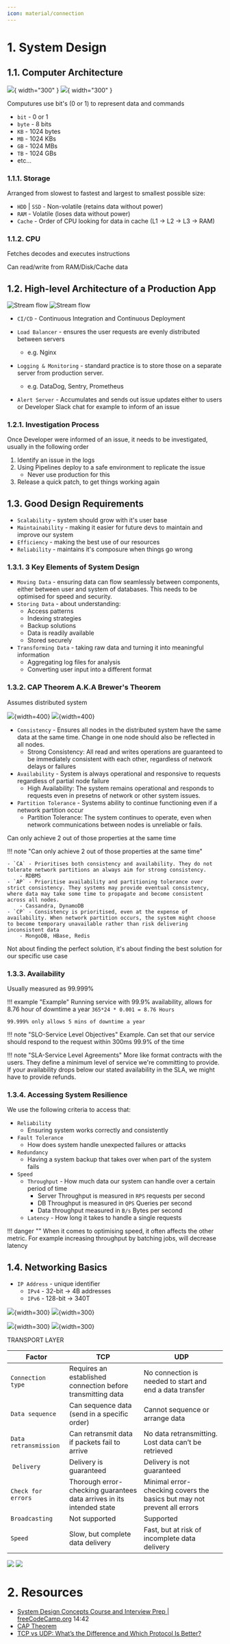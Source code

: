 ```yaml
---
icon: material/connection
---
```


# 1. System Design

## 1.1. Computer Architecture

![](img/computer-light.excalidraw.svg#only-light){ width="300" }
![](img/computer-dark.excalidraw.svg#only-dark){ width="300" }

Computures use bit's (0 or 1) to represent data and commands

- `bit` - 0 or 1
- `byte` - 8 bits
- `KB` - 1024 bytes
- `MB` - 1024 KBs
- `GB` - 1024 MBs
- `TB` - 1024 GBs
- etc...

### 1.1.1. Storage

Arranged from slowest to fastest and largest to smallest possible size:

- `HDD` | `SSD` - Non-volatile (retains data without power)
- `RAM` - Volatile (loses data without power)
- `Cache` - Order of CPU looking for data in cache (L1 -> L2 -> L3 -> RAM)

### 1.1.2. CPU

Fetches decodes and executes instructions

Can read/write from RAM/Disk/Cache data

## 1.2. High-level Architecture of a Production App

![Stream flow](img/app-architecture-light.excalidraw.svg#only-light)
![Stream flow](img/app-architecture-dark.excalidraw.svg#only-dark)

-   `CI/CD` - Continuous Integration and Continuous Deployment

- `Load Balancer` - ensures the user requests are evenly distributed between servers
    - e.g. Nginx
- `Logging & Monitoring` - standard practice is to store those on a separate server from production server.
    - e.g. DataDog, Sentry, Prometheus
- `Alert Server` - Accumulates and sends out issue updates either to users or Developer Slack chat for example to inform of an issue

### 1.2.1. Investigation Process

Once Developer were informed of an issue, it needs to be investigated, usually in the following order

1. Identify an issue in the logs
2. Using Pipelines deploy to a safe environment to replicate the issue
    - Never use production for this
3. Release a quick patch, to get things working again

## 1.3. Good Design Requirements

- `Scalability` - system should grow with it's user base
- `Maintainability` - making it easier for future devs to maintain and improve our system
- `Efficiency` - making the best use of our resources
- `Reliability` - maintains it's composure when things go wrong

### 1.3.1. 3 Key Elements of System Design

- `Moving Data` - ensuring data can flow seamlessly between components, either between user and system of databases. This needs to be optimised for speed and security.
- `Storing Data` - about understanding:
    - Access patterns
    - Indexing strategies
    - Backup solutions
    - Data is readily available
    - Stored securely
- `Transforming Data` - taking raw data and turning it into meaningful information
    - Aggregating log files for analysis
    - Converting user input into a different format

### 1.3.2. CAP Theorem A.K.A Brewer's Theorem

Assumes distributed system

![](img/cap-light.excalidraw.svg#only-light){width=400}
![](img/cap-dark.excalidraw.svg#only-dark){width=400}

- `Consistency` - Ensures all nodes in the distributed system have the same data at the same time. Change in one node should also be reflected in all nodes.
    - Strong Consistency: All read and writes operations are guaranteed to be immediately consistent with each other, regardless of network delays or failures
- `Availability` - System is always operational and responsive to requests regardless of partial node failure
    - High Availability: The system remains operational and responds to requests even in presetns of network or other system issues.
- `Partition Tolerance` - Systems ability to continue functioning even if a network partition occur
    - Partition Tolerance: The system continues to operate, even when network communications between nodes is unreliable or fails.

Can only achieve 2 out of those properties at the same time

!!! note "Can only achieve 2 out of those properties at the same time"
    
    - `CA` - Prioritises both consistency and availability. They do not tolerate network partitions an always aim for strong consistency.
        - RDBMS
    - `AP` - Prioritise availability and partitioning tolerance over strict consistency. They systems may provide eventual consistency, where data may take some time to propagate and become consistent across all nodes.
        - Cassandra, DynamoDB
    - `CP` - Consistency is prioritised, even at the expense of availability. When network partition occurs, the system might choose to become temporary unavailable rather than risk delivering inconsistent data
        - MongoDB, HBase, Redis

Not about finding the perfect solution, it's about finding the best solution for our specific use case

### 1.3.3. Availability

Usually measured as 99.999%

!!! example "Example"
    Running service with 99.9% availability, allows for 8.76 hour of downtime a year
    `365*24 * 0.001 = 8.76 Hours`

    99.999% only allows 5 mins of downtime a year
    
 
!!! note "SLO-Service Level Objectives"
    Example. Can set that our service should respond to the request within 300ms  99.9% of the time

!!! note "SLA-Service Level Agreements"
    More like format contracts with the users. They define a minimum level of service we're committing to provide. If your availability drops below our stated availability in the SLA, we might have to provide refunds.

### 1.3.4. Accessing System Resilience

We use the following criteria to access that:

- `Reliability`
    - Ensuring system works correctly and consistently
- `Fault Tolerance`
    - How does system handle unexpected failures or attacks
- `Redundancy`
    - Having a system backup that takes over when part of the system fails
- `Speed`
    - `Throughput` - How much data our system can handle over a certain period of time
        - Server Throughput is measured in `RPS` requests per second
        - DB Throughput is measured in `QPS` Queries per second
        - Data throughput measured in `B/s` Bytes per second
    - `Latency` - How long it takes to handle a single requests

!!! danger ""
    When it comes to optimising speed, it often affects the other metric. For example increasing throughput by batching jobs, will decrease latency

## 1.4. Networking Basics

-   `IP Address` - unique identifier
    -   `IPv4` - 32-bit -> 4B addresses
    -   `IPv6` - 128-bit -> 340T

![](img/ipheader-light.excalidraw.svg#only-light){width=300}
![](img/ipheader-dark.excalidraw.svg#only-dark){width=300}

![](img/app-layer-light.excalidraw.svg#only-light){width=300}
![](img/app-layer-dark.excalidraw.svg#only-dark){width=300}

TRANSPORT LAYER

| Factor              | TCP                                                                   | UDP                                                                     |
| ------------------- | --------------------------------------------------------------------- | ----------------------------------------------------------------------- |
| `Connection type`     | Requires an established connection before transmitting data           | No connection is needed to start and end a data transfer                |
| `Data sequence`      | Can sequence data (send in a specific order)                          | Cannot sequence or arrange data                                         |
| `Data retransmission` | Can retransmit data if packets fail to arrive                         | No data retransmitting. Lost data can’t be retrieved                    |
|  `Delivery`           | Delivery is guaranteed                                                | Delivery is not guaranteed                                              |
| `Check for errors`    | Thorough error-checking guarantees data arrives in its intended state | Minimal error-checking covers the basics but may not prevent all errors |
| `Broadcasting`        | Not supported                                                         | Supported                                                               |
| `Speed`               | Slow, but complete data delivery                                      | Fast, but at risk of incomplete data delivery                           |

![](img/transport-layer-light.excalidraw.svg#only-light)
![](img/transport-layer-dark.excalidraw.svg#only-dark)

# 2. Resources

-   [System Design Concepts Course and Interview Prep | freeCodeCamp.org](https://www.youtube.com/watch?v=F2FmTdLtb_4) 14:42
-   [CAP Theorem](https://tsaiprabhanj.medium.com/cap-therom-a515a6c4c81e)
-   [TCP vs UDP: What’s the Difference and Which Protocol Is Better?](https://www.avast.com/c-tcp-vs-udp-difference#:~:text=The%20main%20difference%20between%20TCP,reliable%20but%20works%20more%20quickly.)
